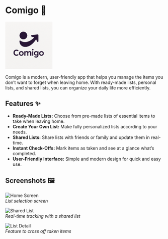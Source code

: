 # Comigo 👜

<img src="assets/logo/comigo_logo_wbG.png" alt="Comigo Logo" width="150">

Comigo is a modern, user-friendly app that helps you manage the items you don’t want to forget when leaving home. With ready-made lists, personal lists, and shared lists, you can organize your daily life more efficiently.


## Features ✨

- **Ready-Made Lists:** Choose from pre-made lists of essential items to take when leaving home.  
- **Create Your Own List:** Make fully personalized lists according to your needs.  
- **Shared Lists:** Share lists with friends or family and update them in real-time.  
- **Instant Check-Offs:** Mark items as taken and see at a glance what’s completed.  
- **User-Friendly Interface:** Simple and modern design for quick and easy use.  


## Screenshots 🖼️

![Home Screen](assets/screenshots/home.png)  
*List selection screen*  

![Shared List](assets/screenshots/shared.png)  
*Real-time tracking with a shared list*  

![List Detail](assets/screenshots/list-detail.png)  
*Feature to cross off taken items*  
